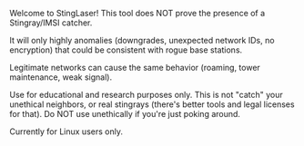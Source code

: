 Welcome to StingLaser! This tool does NOT prove the presence of a Stingray/IMSI catcher.

It will only highly anomalies (downgrades, unexpected network IDs, no encryption) that could be consistent with rogue base stations.

Legitimate networks can cause the same behavior (roaming, tower maintenance, weak signal).

Use for educational and research purposes only. This is not "catch" your unethical neighbors, or real stingrays (there's better tools and legal licenses for that). Do NOT use unethically if you're just poking around.

Currently for Linux users only.
